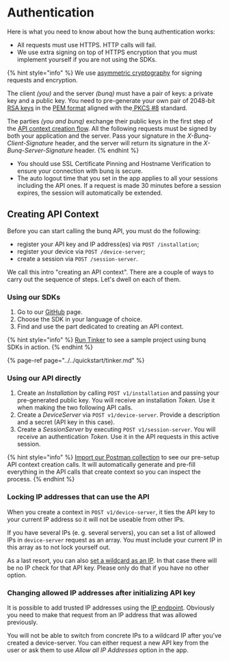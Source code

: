 # Authentication

Here is what you need to know about how the bunq authentication works:

* All requests must use HTTPS. HTTP calls will fail. 
* We use extra signing on top of HTTPS encryption that you must implement yourself if you are not using the SDKs.

{% hint style="info" %}
We use [asymmetric cryptography](https://en.wikipedia.org/wiki/Public-key_cryptography) for signing requests and encryption.

The client _\(you\)_ and the server _\(bunq\)_ must have a pair of keys: a private key and a public key. You need to pre-generate your own pair of 2048-bit [RSA keys](https://en.wikipedia.org/wiki/RSA_%28cryptosystem%29) in the [PEM format](https://en.wikipedia.org/wiki/Privacy-Enhanced_Mail) aligned with the[ PKCS \#8](https://en.wikipedia.org/wiki/PKCS_8) standard.

The parties _\(you and bunq\)_ exchange their public keys in the first step of the [API context creation flow](https://lexy.gitbook.io/bunq/basics/authentication#creating-api-context). All the following requests must be signed by both your application and the server. Pass your signature in the _X-Bunq-Client-Signature_ header, and the server will return its signature in the _X-Bunq-Server-Signature_ header.
{% endhint %}

* You should use SSL Certificate Pinning and Hostname Verification to ensure your connection with bunq is secure.
* The auto logout time that you set in the app applies to all your sessions including the API ones. If a request is made 30 minutes before a session expires, the session will automatically be extended.

## Creating API Context 

Before you can start calling the bunq API, you must do the following:

* register your API key and IP address\(es\) via `POST /installation`;
* register your device via `POST /device-server`;
* create a session via `POST /session-server`. 

We call this intro "creating an API context". There are a couple of ways to carry out the sequence of steps. Let's dwell on each of them.

### Using our SDKs

1. Go to our [GitHub](https://github.com/bunq) page.
2. Choose the SDK in your language of choice.
3. Find and use the part dedicated to creating an API context.

{% hint style="info" %}
[Run Tinker](https://beta.doc.bunq.com/quickstart/tinker) to see a sample project using bunq SDKs in action.
{% endhint %}

{% page-ref page="../../quickstart/tinker.md" %}

### Using our API directly

1. Create an _Installation_ by calling `POST v1/installation` and passing your pre-generated public key. You will receive an installation _Token._ Use it when making the two following API calls.
2. Create a _DeviceServer_ via `POST v1/device-server`. Provide a description and a secret \(API key in this case\).
3. Create a _SessionServer_ by executing `POST v1/session-server`. You will receive an authentication _Token._ Use it in the API requests in this active session.​

{% hint style="info" %}
[Import our Postman collection](https://github.com/bunq/postman) to see our pre-setup API context creation calls. It will automatically generate and pre-fill everything in the API calls that create context so you can inspect the process.
{% endhint %}

### Locking IP addresses that can use the API

When you create a context in `POST v1/device-server`, it ties the API key to your current IP address so it will not be useable from other IPs.

If you have several IPs \(e. g. several servers\), you can set a list of allowed IPs in `device-server` request as an array. You must include your current IP in this array as to not lock yourself out.

As a last resort, you can also [set a wildcard as an IP](https://together.bunq.com/d/1997-the-new-wildcard-api-key). In that case there will be no IP check for that API key. Please only do that if you have no other option.

### Changing allowed IP addresses after initializing API key

It is possible to add trusted IP addresses using the [IP endpoint](https://doc.bunq.com/#/ip/Create_Ip_for_User_CredentialPasswordIp). Obviously you need to make that request from an IP address that was allowed previously.

You will not be able to switch from concrete IPs to a wildcard IP after you've created a device-server. You can either request a new API key from the user or ask them to use _Allow all IP Addresses_ option in the app.

